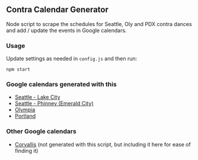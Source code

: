 ## Contra Calendar Generator

Node script to scrape the schedules for Seattle, Oly and PDX contra dances and add / update the events in Google calendars.

### Usage

Update settings as needed in `config.js` and then run:

```
npm start
```

### Google calendars generated with this

- [Seattle - Lake City](https://contra.dance/calendar-lakecity)
- [Seattle - Phinney (Emerald City)](https://contra.dance/calendar-phinney)
- [Olympia](https://contra.dance/calendar-olympia)
- [Portland](https://contra.dance/calendar-portland)

### Other Google calendars
- [Corvallis](https://contra.dance/calendar-corvallis) (not generated with this script, but including it here for ease of finding it)
